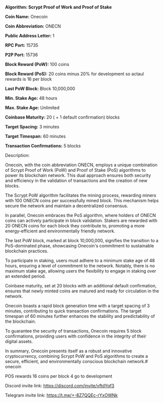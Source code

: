 **Algorithm: Scrypt Proof of Work and Proof of Stake**

**Coin Name:** Onecoin

**Coin Abbreviation:** ONECN

**Public Address Letter:** 1

**RPC Port:** 15735

**P2P Port:** 15736

**Block Reward (PoW):** 100 coins

**Block Reward (PoS):** 20 coins minus 20% for development so actaul rewards is 16 per block

**Last PoW Block:** Block 10,000,000

**Min. Stake Age:** 48 hours

**Max. Stake Age:** Unlimited

**Coinbase Maturity:** 20 ( + 1 default confirmation) blocks

**Target Spacing:** 3 minutes

**Target Timespan:** 60 minutes

**Transaction Confirmations:** 5 blocks

Description:

Onecoin, with the coin abbreviation ONECN, employs a unique combination of Scrypt Proof of Work (PoW) and Proof of Stake (PoS) algorithms to power its blockchain network. This dual approach ensures both security and efficiency in the validation of transactions and the creation of new blocks.

The Scrypt PoW algorithm facilitates the mining process, rewarding miners with 100 ONECN coins per successfully mined block. This mechanism helps secure the network and maintain a decentralized consensus.

In parallel, Onecoin embraces the PoS algorithm, where holders of ONECN coins can actively participate in block validation. Stakers are rewarded with 20 ONECN coins for each block they contribute to, promoting a more energy-efficient and environmentally friendly network.

The last PoW block, marked at block 10,000,000, signifies the transition to a PoS-dominated phase, showcasing Onecoin's commitment to sustainable blockchain practices.

To participate in staking, users must adhere to a minimum stake age of 48 hours, ensuring a level of commitment to the network. Notably, there is no maximum stake age, allowing users the flexibility to engage in staking over an extended period.

Coinbase maturity, set at 20 blocks with an additional default confirmation, ensures that newly minted coins are matured and ready for circulation in the network.

Onecoin boasts a rapid block generation time with a target spacing of 3 minutes, contributing to quick transaction confirmations. The target timespan of 60 minutes further enhances the stability and predictability of the blockchain.

To guarantee the security of transactions, Onecoin requires 5 block confirmations, providing users with confidence in the integrity of their digital assets.

In summary, Onecoin presents itself as a robust and innovative cryptocurrency, combining Scrypt PoW and PoS algorithms to create a secure, efficient, and environmentally conscious blockchain network.# onecoin

POS rewards 16 coins per block 4 go to development

Discord invite link: https://discord.com/invite/vftdYqf3

Telegram invite link: https://t.me/+-8Z7QQEc-rYxOWNk
